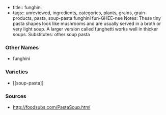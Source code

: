 - title:: funghini
- tags:: unreviewed, ingredients, categories, plants, grains, grain-products, pasta, soup-pasta
funghini fun-GHEE-nee Notes: These tiny pasta shapes look like mushrooms and are usually served in a broth or very light soup. A larger version called funghetti works well in thicker soups. Substitutes: other soup pasta

### Other Names

* funghini

### Varieties

* [[soup-pasta]]

### Sources
* http://foodsubs.com/PastaSoup.html
